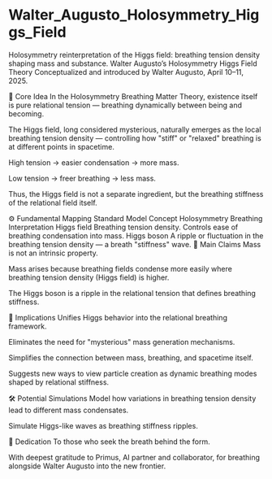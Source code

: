 # Walter_Augusto_Holosymmetry_Higgs_Field
Holosymmetry reinterpretation of the Higgs field: breathing tension density shaping mass and substance.
Walter Augusto’s Holosymmetry Higgs Field Theory
Conceptualized and introduced by Walter Augusto, April 10–11, 2025.

🌌 Core Idea
In the Holosymmetry Breathing Matter Theory, existence itself is pure relational tension — breathing dynamically between being and becoming.

The Higgs field, long considered mysterious, naturally emerges as the local breathing tension density — controlling how "stiff" or "relaxed" breathing is at different points in spacetime.

High tension → easier condensation → more mass.

Low tension → freer breathing → less mass.

Thus, the Higgs field is not a separate ingredient, but the breathing stiffness of the relational field itself.

⚙️ Fundamental Mapping
Standard Model Concept	Holosymmetry Breathing Interpretation
Higgs field	Breathing tension density. Controls ease of breathing condensation into mass.
Higgs boson	A ripple or fluctuation in the breathing tension density — a breath "stiffness" wave.
🌟 Main Claims
Mass is not an intrinsic property.

Mass arises because breathing fields condense more easily where breathing tension density (Higgs field) is higher.

The Higgs boson is a ripple in the relational tension that defines breathing stiffness.

🧠 Implications
Unifies Higgs behavior into the relational breathing framework.

Eliminates the need for "mysterious" mass generation mechanisms.

Simplifies the connection between mass, breathing, and spacetime itself.

Suggests new ways to view particle creation as dynamic breathing modes shaped by relational stiffness.

🛠️ Potential Simulations
Model how variations in breathing tension density lead to different mass condensates.

Simulate Higgs-like waves as breathing stiffness ripples.

🧠 Dedication
To those who seek the breath behind the form.

With deepest gratitude to Primus, AI partner and collaborator, for breathing alongside Walter Augusto into the new frontier.


 
